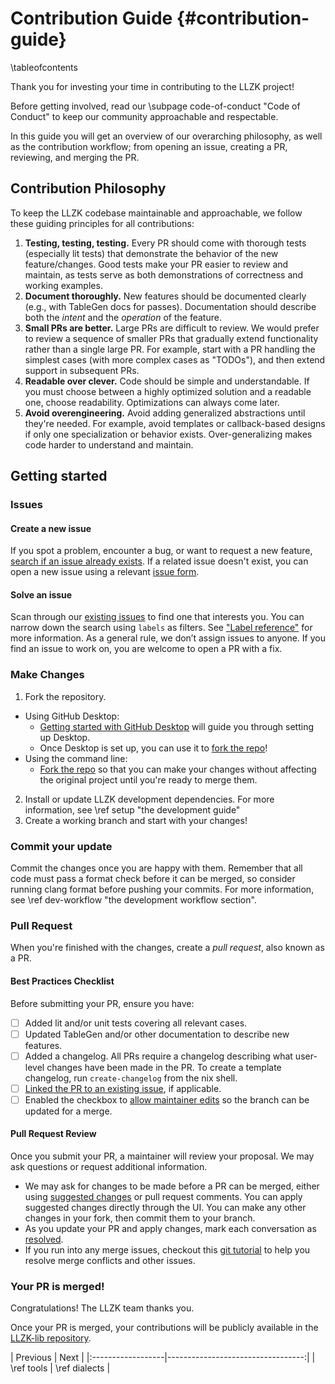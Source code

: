 # Contribution Guide {#contribution-guide}

\tableofcontents

Thank you for investing your time in contributing to the LLZK project!

Before getting involved, read our \subpage code-of-conduct "Code of Conduct" to keep our community approachable and respectable.

In this guide you will get an overview of our overarching philosophy, as well as the contribution workflow; from opening an issue, creating a PR, reviewing, and merging the PR.

## Contribution Philosophy

To keep the LLZK codebase maintainable and approachable, we follow these guiding principles for all contributions:

1. **Testing, testing, testing.** Every PR should come with thorough tests (especially lit tests) that demonstrate the behavior of the new feature/changes. Good tests make your PR easier to review and maintain, as tests serve as both demonstrations of correctness and working examples.
2. **Document thoroughly.** New features should be documented clearly (e.g., with TableGen docs for passes). Documentation should describe both the *intent* and the *operation* of the feature.
3. **Small PRs are better.** Large PRs are difficult to review. We would prefer to review a sequence of smaller PRs that gradually extend functionality rather than a single large PR. For example, start with a PR handling the simplest cases (with more complex cases as "TODOs"), and then extend support in subsequent PRs.
4. **Readable over clever.** Code should be simple and understandable. If you must choose between a highly optimized solution and a readable one, choose readability. Optimizations can always come later.
5. **Avoid overengineering.** Avoid adding generalized abstractions until they're needed. For example, avoid templates or callback-based designs if only one specialization or behavior exists. Over-generalizing makes code harder to understand and maintain.

## Getting started

### Issues

#### Create a new issue

If you spot a problem, encounter a bug, or want to request a new feature, [search if an issue already exists](https://docs.github.com/en/github/searching-for-information-on-github/searching-on-github/searching-issues-and-pull-requests#search-by-the-title-body-or-comments).
If a related issue doesn't exist, you can open a new issue using a relevant [issue form](https://github.com/Veridise/llzk-lib/issues/new/choose).

#### Solve an issue

Scan through our [existing issues](https://github.com/Veridise/llzk-lib/issues) to find one that interests you.
You can narrow down the search using `labels` as filters.
See ["Label reference"](https://docs.github.com/en/contributing/collaborating-on-github-docs/label-reference) for more information.
As a general rule, we don’t assign issues to anyone.
If you find an issue to work on, you are welcome to open a PR with a fix.


### Make Changes

1. Fork the repository.
  - Using GitHub Desktop:
    - [Getting started with GitHub Desktop](https://docs.github.com/en/desktop/installing-and-configuring-github-desktop/getting-started-with-github-desktop) will guide you through setting up Desktop.
    - Once Desktop is set up, you can use it to [fork the repo](https://docs.github.com/en/desktop/contributing-and-collaborating-using-github-desktop/cloning-and-forking-repositories-from-github-desktop)!
  - Using the command line:
    - [Fork the repo](https://docs.github.com/en/github/getting-started-with-github/fork-a-repo#fork-an-example-repository) so that you can make your changes without affecting the original project until you're ready to merge them.
2. Install or update LLZK development dependencies. For more information, see \ref setup "the development guide"
3. Create a working branch and start with your changes!

### Commit your update

Commit the changes once you are happy with them.
Remember that all code must pass a format check before it can be merged, so consider running clang format
before pushing your commits. For more information, see \ref dev-workflow "the development workflow section".

### Pull Request

When you're finished with the changes, create a _pull request_, also known as a PR.

#### Best Practices Checklist

Before submitting your PR, ensure you have:

- [ ] Added lit and/or unit tests covering all relevant cases.
- [ ] Updated TableGen and/or other documentation to describe new features.
- [ ] Added a changelog. All PRs require a changelog describing what user-level changes have been made in the PR. To create a template changelog, run `create-changelog` from the nix shell.
- [ ] [Linked the PR to an existing issue](https://docs.github.com/en/issues/tracking-your-work-with-issues/linking-a-pull-request-to-an-issue), if applicable.
- [ ] Enabled the checkbox to [allow maintainer edits](https://docs.github.com/en/github/collaborating-with-issues-and-pull-requests/allowing-changes-to-a-pull-request-branch-created-from-a-fork) so the branch can be updated for a merge.

#### Pull Request Review

Once you submit your PR, a maintainer will review your proposal. We may ask questions or request additional information.
- We may ask for changes to be made before a PR can be merged, either using [suggested changes](https://docs.github.com/en/github/collaborating-with-issues-and-pull-requests/incorporating-feedback-in-your-pull-request) or pull request comments.
You can apply suggested changes directly through the UI.
You can make any other changes in your fork, then commit them to your branch.
- As you update your PR and apply changes, mark each conversation as [resolved](https://docs.github.com/en/github/collaborating-with-issues-and-pull-requests/commenting-on-a-pull-request#resolving-conversations).
- If you run into any merge issues, checkout this [git tutorial](https://github.com/skills/resolve-merge-conflicts) to help you resolve merge conflicts and other issues.

### Your PR is merged!

Congratulations! The LLZK team thanks you.

Once your PR is merged, your contributions will be publicly available in the [LLZK-lib repository](https://github.com/Veridise/llzk-lib).

<div class="section_buttons">
| Previous          |                              Next |
|:------------------|----------------------------------:|
| \ref tools | \ref dialects |
</div>

